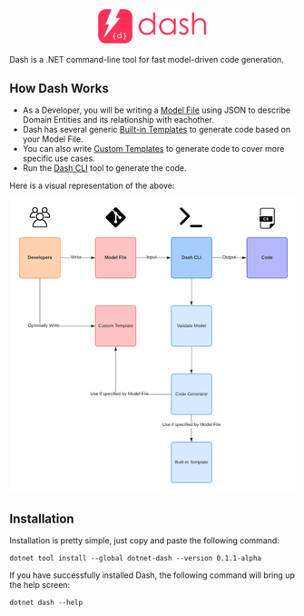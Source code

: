 <div align="center">
    <img alt="dotnet-dash" src="./img/logo-w-text.png" width="38%" />
</div>

Dash is a .NET command-line tool for fast model-driven code generation.

## How Dash Works
- As a Developer, you will be writing a [Model File](/user-guide/model-file.md) using JSON to describe Domain Entities and its relationship with eachother.
- Dash has several generic [Built-in Templates]() to generate code based on your Model File.
- You can also write [Custom Templates](/user-guide/custom-templates) to generate code to cover more specific use cases.
- Run the [Dash CLI](/user-guide/dash-cli) tool to generate the code.

Here is a visual representation of the above:

![](./img/how-dash-works.png)

## Installation
Installation is pretty simple, just copy and paste the following command:

~~~
dotnet tool install --global dotnet-dash --version 0.1.1-alpha
~~~

If you have successfully installed Dash, the following command will bring up the help screen:

~~~
dotnet dash --help
~~~